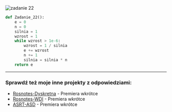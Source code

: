 <picture>
  <source srcset="../../srt/zbior_zadan/22.png" media="(prefers-color-scheme: light)">
  <source srcset="../../srt/zbior_zadan/black_22.png" media="(prefers-color-scheme: dark)">
  <img src="../../srt/zbior_zadan/black_22.png" alt="zadanie 22">
</picture>

```python
def Zadanie_22():
    e = 0
    n = 0
    silnia = 1
    wzrost = 1
    while wzrost > 1e-6:
        wzrost = 1 / silnia
        e += wzrost
        n += 1
        silnia = silnia * n
    return e

```

---
### Sprawdź też moje inne projekty z odpowiedziami:
- [Rosnotes-Dyskretna](https://github.com/kamilGie/Rosnotes-Dyskretna) - Premiera wkrótce
- [Rosnotes-WDI](https://github.com/kamilGie/Rosnotes-WDI) - Premiera wkrótce
- [ASRT-ASD](https://github.com/kamilGie/Rosnotes-Dyskretna) - Premiera wkrótce
